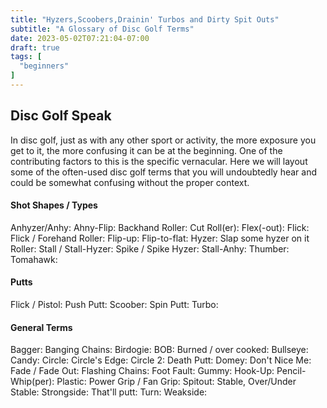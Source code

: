 ```yaml
---
title: "Hyzers,Scoobers,Drainin' Turbos and Dirty Spit Outs"
subtitle: "A Glossary of Disc Golf Terms"
date: 2023-05-02T07:21:04-07:00
draft: true
tags: [
  "beginners"
]
---
```

## Disc Golf Speak
In disc golf, just as with any other sport or activity, the more exposure you get to it, the more confusing it can be at the beginning. One of the contributing factors to this is the specific vernacular. Here we will layout some of the often-used disc golf terms that you will undoubtedly hear and could be somewhat confusing without the proper context.

#### Shot Shapes / Types
Anhyzer/Anhy:
Ahny-Flip:
Backhand Roller:
Cut Roll(er):
Flex(-out):
Flick:
Flick / Forehand Roller:
Flip-up:
Flip-to-flat:
Hyzer:
  Slap some hyzer on it
Roller:
Stall / Stall-Hyzer:
Spike / Spike Hyzer:
Stall-Anhy:
Thumber:
Tomahawk:

#### Putts
Flick / Pistol:
Push Putt:
Scoober:
Spin Putt:
Turbo:

#### General Terms
Bagger:
Banging Chains:
Birdogie:
BOB:
Burned / over cooked:
Bullseye:
Candy:
Circle:
Circle's Edge:
Circle 2:
Death Putt:
Domey:
Don't Nice Me:
Fade / Fade Out:
Flashing Chains:
Foot Fault:
Gummy:
Hook-Up:
Pencil-Whip(per):
Plastic:
Power Grip / Fan Grip:
Spitout:
Stable, Over/Under Stable:
Strongside:
That'll putt:
Turn:
Weakside:
